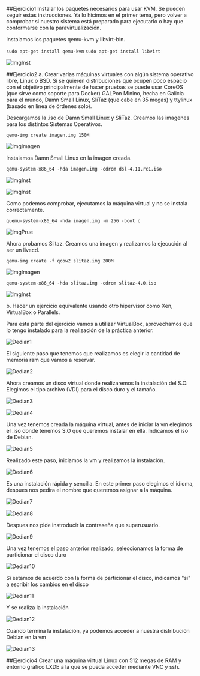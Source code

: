 ##Ejercicio1
Instalar los paquetes necesarios para usar KVM. Se pueden seguir estas instrucciones. Ya lo hicimos en el primer tema, pero volver a comprobar si nuestro sistema está preparado para ejecutarlo o hay que conformarse con la paravirtualización.

Instalamos los paquetes qemu-kvm y libvirt-bin.

  `sudo apt-get install qemu-kvm`
  `sudo apt-get install libvirt`
  
  ![ImgInst](https://dl.dropbox.com/s/moungthne8f2lw4/ejeruno.png)
  
##Ejercicio2
a. Crear varias máquinas virtuales con algún sistema operativo libre, Linux o BSD. Si se quieren distribuciones que ocupen poco espacio con el objetivo principalmente de hacer pruebas se puede usar CoreOS (que sirve como soporte para Docker) GALPon Minino, hecha en Galicia para el mundo, Damn Small Linux, SliTaz (que cabe en 35 megas) y ttylinux (basado en línea de órdenes solo).

Descargamos la .iso de Damn Small Linux y SliTaz. Creamos las imagenes para los distintos Sistemas Operativos.

  `qemu-img create imagen.img 150M`

  ![ImgImagen](https://dl.dropbox.com/s/fzrbmf2hwimb0o4/ejerdos.png)
  
Instalamos Damn Small Linux en la imagen creada.

  `qemu-system-x86_64 -hda imagen.img -cdrom dsl-4.11.rc1.iso`
  
  ![ImgInst](https://dl.dropbox.com/s/i79mirtlc03rdit/ejerdos-1.png)
  
  ![ImgInst](https://dl.dropbox.com/s/evwjewfxkwha4d4/ejerdos-2.png)
  

Como podemos comprobar, ejecutamos la máquina virtual y no se instala correctamente.
  
  `quemu-system-x86_64 -hda imagen.img -m 256 -boot c`
  
  ![ImgPrue](https://dl.dropbox.com/s/aph0pm5ixbzk2v6/ejerdos-3.png)
  

Ahora probamos Slitaz. Creamos una imagen y realizamos la ejecución al ser un livecd.

  `qemu-img create -f qcow2 slitaz.img 200M`
  
  ![ImgImagen](https://dl.dropbox.com/s/0lqht0uorxkv951/ejerdos-4.png)
  
  `qemu-system-x86_64 -hda slitaz.img -cdrom slitaz-4.0.iso`

  ![ImgInst](https://dl.dropbox.com/s/3owryoug4yg6gay/ejerdos-6.png)
  
  
b. Hacer un ejercicio equivalente usando otro hipervisor como Xen, VirtualBox o Parallels.

 Para esta parte del ejercicio vamos a utilizar VirtualBox, aprovechamos que lo tengo instalado para la realización de la práctica anterior.
 
  ![Dedian1](https://www.dropbox.com/s/1jst460fztg1vjn/Debian.png)
  
El siguiente paso que tenemos que realizamos es elegir la cantidad de memoria ram que vamos a reservar.


  ![Dedian2](https://www.dropbox.com/s/qppm8mdpuqmfcqo/Debian1.png)
  
Ahora creamos un disco virtual donde realizaremos la instalación del S.O. Elegimos el tipo archivo (VDI) para el disco duro y el tamaño.

  ![Dedian3](https://www.dropbox.com/s/gikpybf6vxtbpdf/Debian3.png)
  
  ![Dedian4](https://www.dropbox.com/s/vko4h4hl4lxjn0s/Debian4.png)
  
Una vez tenemos creada la máquina virtual, antes de iniciar la vm elegimos el .iso donde tenemos S.O que queremos instalar en ella. Indicamos el iso de Debian.


  ![Dedian5](https://www.dropbox.com/s/2r8xqh5bwexqs1a/Debian5.png)
  
Realizado este paso, iniciamos la vm y realizamos la instalación.

  ![Dedian6](https://www.dropbox.com/s/grwqjvas4w4da5g/DeInst.png)
  
Es una instalación rápida y sencilla. En este primer paso elegimos el idioma, despues nos pedira el nombre que queremos asignar a la máquina.

  ![Dedian7](https://dl.dropbox.com/s/934iht8f698j6jk/DeInst1.png)
  
  ![Dedian8](https://www.dropbox.com/s/kaob3r0a64kowjl/DeInst3.png)
  
Despues nos pide instroducir la contraseña que superusuario.

  ![Dedian9](https://www.dropbox.com/s/xmrzlwcwy45qy5y/DeInst4.png)  

Una vez tenemos el paso anterior realizado, seleccionamos la forma de particionar el disco duro
  
  ![Dedian10](https://www.dropbox.com/s/bzylbpe43ty8a3i/DeInst7.png)
  
Si estamos de acuerdo con la forma de particionar el disco, indicamos "si" a escribir los cambios en el disco

  ![Dedian11](https://www.dropbox.com/s/xsszumij0co0u6r/DeInst9.png)
  
Y se realiza la instalación

  ![Dedian12](https://www.dropbox.com/s/0hea32dv2tqel02/DeInst10.png)
  
Cuando termina la instalación, ya podemos acceder a nuestra distribución Debian en la vm

  ![Dedian13](https://www.dropbox.com/s/15ap2vduq8vxgpq/DebianFinal.png)
  
##Ejercicio4
Crear una máquina virtual Linux con 512 megas de RAM y entorno gráfico LXDE a la que se pueda acceder mediante VNC y ssh.

